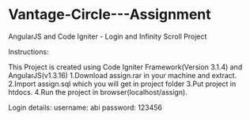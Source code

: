 # Vantage-Circle---Assignment
AngularJS and Code Igniter - Login and Infinity Scroll Project

Instructions:

This Project is created using Code Igniter Framework(Version 3.1.4) and AngularJS(v1.3.16) 1.Download assign.rar in your machine and extract. 2.Import assign.sql which you will get in project folder 3.Put project in htdocs. 4.Run the project in browser(localhost/assign).

Login details: username: abi password: 123456
